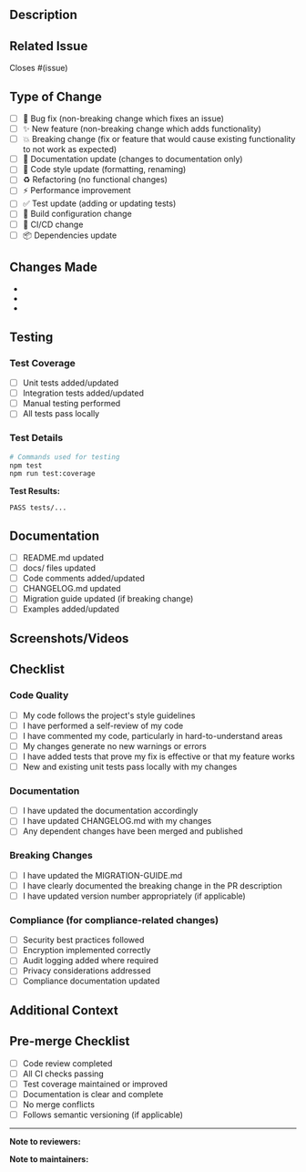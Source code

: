 ## Description

<!-- Provide a clear and concise description of your changes -->

## Related Issue

<!-- Link to the issue this PR addresses -->
Closes #(issue)

## Type of Change

<!-- Check all that apply -->

- [ ] 🐛 Bug fix (non-breaking change which fixes an issue)
- [ ] ✨ New feature (non-breaking change which adds functionality)
- [ ] 💥 Breaking change (fix or feature that would cause existing functionality to not work as expected)
- [ ] 📝 Documentation update (changes to documentation only)
- [ ] 🎨 Code style update (formatting, renaming)
- [ ] ♻️ Refactoring (no functional changes)
- [ ] ⚡ Performance improvement
- [ ] ✅ Test update (adding or updating tests)
- [ ] 🔧 Build configuration change
- [ ] 🤖 CI/CD change
- [ ] 📦 Dependencies update

## Changes Made

<!-- Provide a detailed list of changes -->

-
-
-

## Testing

<!-- Describe the testing you've done -->

### Test Coverage

- [ ] Unit tests added/updated
- [ ] Integration tests added/updated
- [ ] Manual testing performed
- [ ] All tests pass locally

### Test Details

<!-- Describe your testing approach -->

```bash
# Commands used for testing
npm test
npm run test:coverage
```

**Test Results:**
<!-- Paste relevant test output or coverage report -->

```
PASS tests/...
```

## Documentation

<!-- Check all that apply -->

- [ ] README.md updated
- [ ] docs/ files updated
- [ ] Code comments added/updated
- [ ] CHANGELOG.md updated
- [ ] Migration guide updated (if breaking change)
- [ ] Examples added/updated

## Screenshots/Videos

<!-- If applicable, add screenshots or videos to demonstrate the changes -->

## Checklist

<!-- Check all boxes before submitting -->

### Code Quality

- [ ] My code follows the project's style guidelines
- [ ] I have performed a self-review of my code
- [ ] I have commented my code, particularly in hard-to-understand areas
- [ ] My changes generate no new warnings or errors
- [ ] I have added tests that prove my fix is effective or that my feature works
- [ ] New and existing unit tests pass locally with my changes

### Documentation

- [ ] I have updated the documentation accordingly
- [ ] I have updated CHANGELOG.md with my changes
- [ ] Any dependent changes have been merged and published

### Breaking Changes

<!-- If this is a breaking change, check these boxes -->

- [ ] I have updated the MIGRATION-GUIDE.md
- [ ] I have clearly documented the breaking change in the PR description
- [ ] I have updated version number appropriately (if applicable)

### Compliance (for compliance-related changes)

<!-- If adding/modifying compliance features -->

- [ ] Security best practices followed
- [ ] Encryption implemented correctly
- [ ] Audit logging added where required
- [ ] Privacy considerations addressed
- [ ] Compliance documentation updated

## Additional Context

<!-- Add any other context about the pull request here -->

## Pre-merge Checklist

<!-- For maintainers - to be completed before merging -->

- [ ] Code review completed
- [ ] All CI checks passing
- [ ] Test coverage maintained or improved
- [ ] Documentation is clear and complete
- [ ] No merge conflicts
- [ ] Follows semantic versioning (if applicable)

---

**Note to reviewers:**
<!-- Add any specific areas you'd like reviewers to focus on -->

**Note to maintainers:**
<!-- Add any special instructions for merging -->
